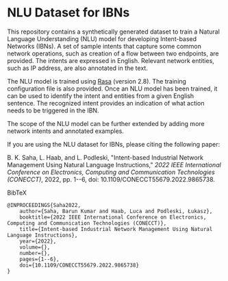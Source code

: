 # NLU Dataset for IBNs


This repository contains a synthetically generated dataset to train a Natural Language Understanding (NLU) model for developing Intent-based Networks (IBNs). A set of sample intents that capture some common network operations, such as creation of a flow between two endpoints, are provided. The intents are expressed in English. Relevant network entities, such as IP address, are also annotated in the text.

The NLU model is trained using [Rasa](https://rasa.com/) (version 2.8). The training configuration file is also provided. Once an NLU model has been trained, it can be used to identify the intent and entities from a given English sentence. The recognized intent provides an indication of what action needs to be triggered in the IBN.


The scope of the NLU model can be further extended by adding more network intents and annotated examples. 

If you are using the NLU dataset for IBNs, please citing the following paper:

B. K. Saha, L. Haab, and L. Podleski, "Intent-based Industrial Network Management Using Natural Language Instructions," *2022 IEEE International Conference on Electronics, Computing and Communication Technologies (CONECCT)*, 2022, pp. 1--6, doi: 10.1109/CONECCT55679.2022.9865738.


BibTeX

```
@INPROCEEDINGS{Saha2022,
    author={Saha, Barun Kumar and Haab, Luca and Podleski, Łukasz},  
    booktitle={2022 IEEE International Conference on Electronics, Computing and Communication Technologies (CONECCT)},   
    title={Intent-based Industrial Network Management Using Natural Language Instructions},   
    year={2022},  
    volume={},  
    number={},  
    pages={1--6},  
    doi={10.1109/CONECCT55679.2022.9865738}
}
```
